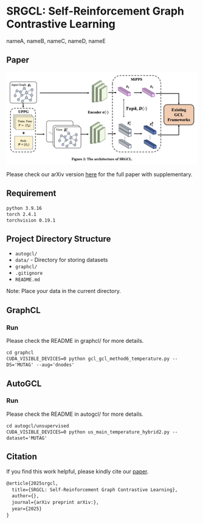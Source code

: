 # SRGCL: Self-Reinforcement Graph Contrastive Learning

nameA, nameB, nameC, nameD, nameE

## Paper

![framework](framework.png)

Please check our arXiv version [here](https://) for the full paper with supplementary.

## Requirement

```shell
python 3.9.16
torch 2.4.1
torchvision 0.19.1
```

## Project Directory Structure

- `autogcl/`
- `data/` - Directory for storing datasets
- `graphcl/`
- `.gitignore`
- `README.md`

Note: Place your data in the current directory.

## GraphCL

### Run
Please check the README in graphcl/ for more details.

```shell
cd graphcl
CUDA_VISIBLE_DEVICES=0 python gcl_gcl_method6_temperature.py --DS='MUTAG' --aug='dnodes'
```

## AutoGCL

### Run
Please check the README in autogcl/ for more details.

```shell
cd autogcl/unsupervised
CUDA_VISIBLE_DEVICES=0 python us_main_temperature_hybrid2.py --dataset='MUTAG'
```


## Citation

If you find this work helpful, please kindly cite our [paper](https://).

```latex
@article{2025srgcl,
  title={SRGCL: Self-Reinforcement Graph Contrastive Learning},
  author={},
  journal={arXiv preprint arXiv:},
  year={2025}
}
```
